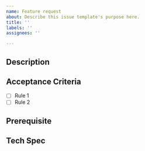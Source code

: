 ```yaml
---
name: Feature request
about: Describe this issue template's purpose here.
title: ''
labels: ''
assignees: ''

---
```


## Description

## Acceptance Criteria
- [ ] Rule 1
- [ ] Rule 2

## Prerequisite

## Tech Spec